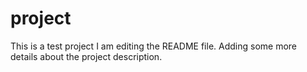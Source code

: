 # project
This is a test project
I am editing the README file. Adding some more details about the project 
description.
